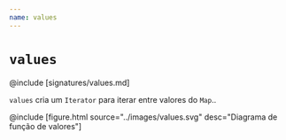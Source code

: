 ```yaml
---
name: values
---
```


# `values`

@include [signatures/values.md]

`values` cria um `Iterator` para iterar entre valores do `Map`..

@include [figure.html source="../images/values.svg" desc="Diagrama de função de valores"]
